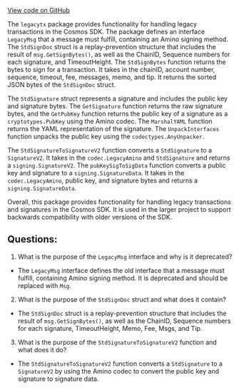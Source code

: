 [View code on GitHub](https://github.com/cosmos/cosmos-sdk.git/x/auth/migrations/legacytx/stdsign.go)

The `legacytx` package provides functionality for handling legacy transactions in the Cosmos SDK. The package defines an interface `LegacyMsg` that a message must fulfill, containing an Amino signing method. The `StdSignDoc` struct is a replay-prevention structure that includes the result of `msg.GetSignBytes()`, as well as the ChainID, Sequence numbers for each signature, and TimeoutHeight. The `StdSignBytes` function returns the bytes to sign for a transaction. It takes in the chainID, account number, sequence, timeout, fee, messages, memo, and tip. It returns the sorted JSON bytes of the `StdSignDoc` struct. 

The `StdSignature` struct represents a signature and includes the public key and signature bytes. The `GetSignature` function returns the raw signature bytes, and the `GetPubKey` function returns the public key of a signature as a `cryptotypes.PubKey` using the Amino codec. The `MarshalYAML` function returns the YAML representation of the signature. The `UnpackInterfaces` function unpacks the public key using the `codectypes.AnyUnpacker`. 

The `StdSignatureToSignatureV2` function converts a `StdSignature` to a `SignatureV2`. It takes in the `codec.LegacyAmino` and `StdSignature` and returns a `signing.SignatureV2`. The `pubKeySigToSigData` function converts a public key and signature to a `signing.SignatureData`. It takes in the `codec.LegacyAmino`, public key, and signature bytes and returns a `signing.SignatureData`. 

Overall, this package provides functionality for handling legacy transactions and signatures in the Cosmos SDK. It is used in the larger project to support backwards compatibility with older versions of the SDK.
## Questions: 
 1. What is the purpose of the `LegacyMsg` interface and why is it deprecated?
- The `LegacyMsg` interface defines the old interface that a message must fulfill, containing Amino signing method. It is deprecated and should be replaced with `Msg`.
2. What is the purpose of the `StdSignDoc` struct and what does it contain?
- The `StdSignDoc` struct is a replay-prevention structure that includes the result of `msg.GetSignBytes()`, as well as the ChainID, Sequence numbers for each signature, TimeoutHeight, Memo, Fee, Msgs, and Tip.
3. What is the purpose of the `StdSignatureToSignatureV2` function and what does it do?
- The `StdSignatureToSignatureV2` function converts a `StdSignature` to a `SignatureV2` by using the Amino codec to convert the public key and signature to signature data.